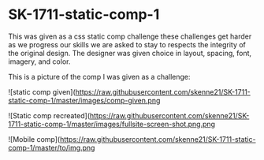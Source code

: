 # SK-1711-static-comp-1

This was given as a css static comp challenge these challenges get harder as we progress our skills we are asked to stay to respects the integrity of the original design.  The designer was given choice in layout, spacing, font, imagery, and color. 

This is a picture of the comp I was given as a challenge:

![static comp given](https://raw.githubusercontent.com/skenne21/SK-1711-static-comp-1/master/images/comp-given.png


![Static comp recreated](https://raw.githubusercontent.com/skenne21/SK-1711-static-comp-1/master/images/fullsite-screen-shot.png.png

![Mobile comp](https://raw.githubusercontent.com/skenne21/SK-1711-static-comp-1/master/to/img.png
